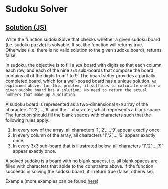 # Sudoku Solver

## [Solution (JS)](./solution.js)

Write the function sudokuSolve that checks whether a given sudoku board (i.e. sudoku puzzle) is solvable. If so, the function will returns true. Otherwise (i.e. there is no valid solution to the given sudoku board), returns false.

In sudoku, the objective is to fill a `9x9` board with digits so that each column, each row, and each of the nine `3x3` sub-boards that compose the board contains all of the digits from 1 to 9. The board setter provides a partially completed board, which for a well-posed board has a unique solution. `As explained above, for this problem, it suffices to calculate whether a given sudoku board has a solution. No need to return the actual numbers that make up a solution.`

A sudoku board is represented as a two-dimensional `9x9` array of the characters ‘1’,‘2’,…,‘9’ and the '.' character, which represents a blank space. The function should fill the blank spaces with characters such that the following rules apply:

1.  In every row of the array, all characters ‘1’,‘2’,…,‘9’ appear exactly once.
2.  In every column of the array, all characters ‘1’,‘2’,…,‘9’ appear exactly once.
3.  In every 3x3 sub-board that is illustrated below, all characters ‘1’,‘2’,…,‘9’ appear exactly once.

A solved sudoku is a board with no blank spaces, i.e. all blank spaces are filled with characters that abide to the constraints above. If the function succeeds in solving the sudoku board, it’ll return true (false, otherwise).

Example (more examples can be found [here](http://www.sudokukingdom.com/))
